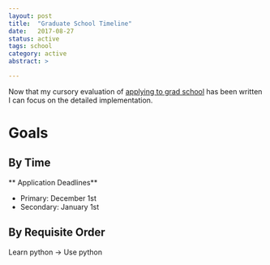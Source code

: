 ```yaml
---
layout: post
title:  "Graduate School Timeline"
date:   2017-08-27
status: active
tags: school
category: active
abstract: >

---
```

Now that my cursory evaluation of [applying to grad school](/active/2017/08/25/grad-school/) has been written I can focus on the detailed implementation.
<!--more-->

# Goals

## By Time

** Application Deadlines**
* Primary: December 1st
* Secondary: January 1st

## By Requisite Order

Learn python -> Use python
